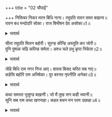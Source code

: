+++
title = "02 चौपाई"

+++
निसिचर निकर मरन बिधि नाना। रघुपति रावन समर बखाना॥  
रावन बध मन्दोदरि सोका। राज बिभीषन देव असोका॥1॥  

<details><summary>भावार्थ</summary>

नाना प्रकार के राक्षस समूहों के मरण तथा श्री रघुनाथजी और रावण के अनेक प्रकार के युद्ध का वर्णन किया। रावण वध, मन्दोदरी का शोक, विभीषण का राज्याभिषेक और देवताओं का शोकरहित होना कहकर,॥1॥  
</details>

सीता रघुपति मिलन बहोरी। सुरन्ह कीन्हि अस्तुति कर जोरी॥  
पुनि पुष्पक चढि कपिन्ह समेता। अवध चले प्रभु कृपा निकेता॥2॥  

<details><summary>भावार्थ</summary>

फिर सीताजी और श्री रघुनाथजी का मिलाप कहा। जिस प्रकार देवताओं ने हाथ जोडकर स्तुति की और फिर जैसे वानरों समेत पुष्पक विमान पर चढकर कृपाधाम प्रभु अवधपुरी को चले, वह कहा॥2॥  
</details>

जेहि बिधि राम नगर निज आए। बायस बिसद चरित सब गाए॥  
कहेसि बहोरि राम अभिषेका। पुर बरनत नृपनीति अनेका॥3॥  

<details><summary>भावार्थ</summary>

जिस प्रकार श्री रामचन्द्रजी अपने नगर (अयोध्या) में आए, वे सब उज्ज्वल चरित्र काकभुशुण्डिजी ने विस्तारपूर्वक वर्णन किए। फिर उन्होन्ने श्री रामजी का राज्याभिषेक कहा। (शिवजी कहते हैं-) अयोध्यापुरी का और अनेक प्रकार की राजनीति का वर्णन करते हुए-॥3॥  
</details>

कथा समस्त भुसुण्ड बखानी। जो मैं तुम्ह सन कही भवानी॥  
सुनि सब राम कथा खगनाहा। कहत बचन मन परम उछाहा॥4॥  

<details><summary>भावार्थ</summary>

भुशुण्डिजी ने वह सब कथा कही जो हे भवानी! मैन्ने तुमसे कही। सारी रामकथा सुनकर गरुडजी मन में बहुत उत्साहित (आनन्दित) होकर वचन कहने लगे-॥4॥  
</details>

<div class="audioEmbed"  caption="AIR-वाचनम्" src="https://archive
.org/download/rAmcharitmAnas-AIR/EPI-379.mp3"></div>

